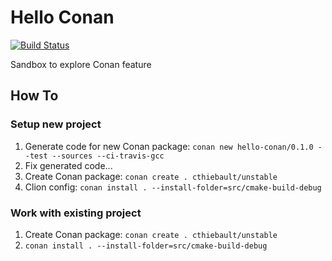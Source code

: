 # Hello Conan

[![Build Status](https://travis-ci.com/cthiebault/hello-conan.svg?branch=master)](https://travis-ci.com/cthiebault/hello-conan)

Sandbox to explore Conan feature




## How To

### Setup new project

1. Generate code for new Conan package: `conan new hello-conan/0.1.0 --test --sources --ci-travis-gcc`
1. Fix generated code...
1. Create Conan package: `conan create . cthiebault/unstable`
1. Clion config: `conan install . --install-folder=src/cmake-build-debug`

### Work with existing project

1. Create Conan package: `conan create . cthiebault/unstable`
1. `conan install . --install-folder=src/cmake-build-debug`